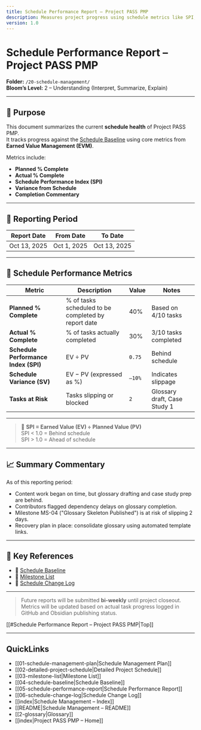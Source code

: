 ```yaml
---
title: Schedule Performance Report – Project PASS PMP
description: Measures project progress using schedule metrics like SPI, variance, and completion status.
version: 1.0
---
```


# Schedule Performance Report – Project PASS PMP  
**Folder:** `/20-schedule-management/`  
**Bloom’s Level:** 2 – Understanding (Interpret, Summarize, Explain)

---

## 📎 Purpose

This document summarizes the current **schedule health** of Project PASS PMP.  
It tracks progress against the [Schedule Baseline](04-schedule-baseline.md) using core metrics from **Earned Value Management (EVM)**.

Metrics include:
- **Planned % Complete**  
- **Actual % Complete**  
- **Schedule Performance Index (SPI)**  
- **Variance from Schedule**  
- **Completion Commentary**

---

## 📅 Reporting Period

| Report Date | From Date | To Date |
|-------------|-----------|---------|
| Oct 13, 2025 | Oct 1, 2025 | Oct 13, 2025 |

---

## 📐 Schedule Performance Metrics

| Metric | Description | Value | Notes |
|--------|-------------|--------|-------|
| **Planned % Complete** | % of tasks scheduled to be completed by report date | 40% | Based on 4/10 tasks |
| **Actual % Complete** | % of tasks actually completed | 30% | 3/10 tasks completed |
| **Schedule Performance Index (SPI)** | EV ÷ PV | `0.75` | Behind schedule |
| **Schedule Variance (SV)** | EV − PV (expressed as %) | `–10%` | Indicates slippage |
| **Tasks at Risk** | Tasks slipping or blocked | `2` | Glossary draft, Case Study 1 |

---

> 📌 **SPI = Earned Value (EV) ÷ Planned Value (PV)**  
> SPI < 1.0 = Behind schedule  
> SPI > 1.0 = Ahead of schedule

---

## 📈 Summary Commentary

As of this reporting period:
- Content work began on time, but glossary drafting and case study prep are behind.
- Contributors flagged dependency delays on glossary completion.
- Milestone MS-04 ("Glossary Skeleton Published") is at risk of slipping 2 days.
- Recovery plan in place: consolidate glossary using automated template links.

---

## 📎 Key References

- 📄 [Schedule Baseline](04-schedule-baseline.md)  
- 📄 [Milestone List](03-milestone-list.md)  
- 📄 [Schedule Change Log](./05-schedule-change-log.md)

---

> Future reports will be submitted **bi-weekly** until project closeout.  
> Metrics will be updated based on actual task progress logged in GitHub and Obsidian publishing status.

[[#Schedule Performance Report – Project PASS PMP|Top]]

---

## QuickLinks
- [[01-schedule-management-plan|Schedule Management Plan]]
- [[02-detailed-project-schedule|Detailed Project Schedule]]
- [[03-milestone-list|Milestone List]]
- [[04-schedule-baseline|Schedule Baseline]]
- [[05-schedule-performance-report|Schedule Performance Report]]
- [[06-schedule-change-log|Schedule Change Log]]
- [[index|Schedule Management – Index]]
- [[README|Schedule Management – README]]
- [[2-glossary|Glossary]]
- [[index|Project PASS PMP – Home]]
